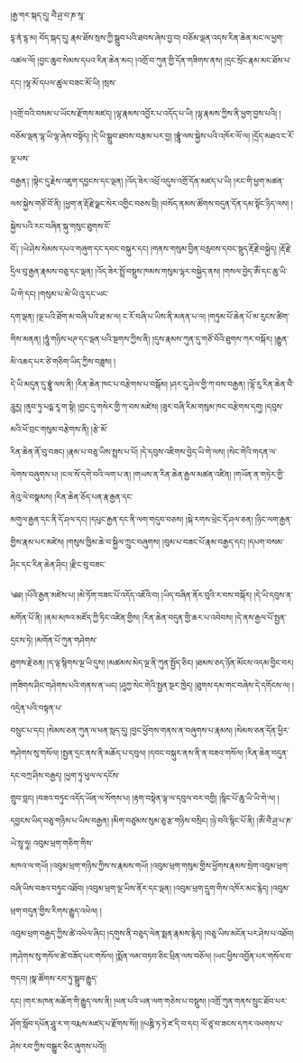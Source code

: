﻿  
།རྒྱ་གར་སྐད་དུ། བཻ་ཤྲ་བ་ཎ་སཱ་  
དྷ་ནཾ་དྷ་མ། བོད་སྐད་དུ། རྣམ་ཐོས་སྲས་ཀྱི་སྒྲུབ་པའི་ཐབས་ཞེས་བྱ་བ། བཅོམ་ལྡན་འདས་རིན་ཆེན་མང་ལ་ཕྱག་འཚལ་ལོ། །བྱང་ཆུབ་སེམས་དཔའ་རིན་ཆེན་མང། །འགྲོ་བ་ཀུན་གྱི་དོན་གཟིགས་ནས། །དྲང་སྲོང་རྣམ་མང་ཐོས་པ་དང། །ལྷ་མོ་དཔལ་ཚུལ་བཟང་མོ་ཡི། །སྲས་  
  
།འགྲོ་བའི་བསམ་པ་ཡོངས་རྫོགས་མཛད། །ལྷ་རྣམས་འབྱོར་པ་འདོད་པ་ཡི། །ལྷ་རྣམས་ཀྱིས་ནི་ཕྱག་བྱས་པའི། །བཅོམ་ལྡན་ལྷ་ཡི་ལྷ་ཞེས་བསྟོད། །དེ་ཡི་སྒྲུབ་ཐབས་བརྩམ་པར་བྱ། །བྷཱུཾ་ལས་སྐྱེས་པའི་འཁོར་ལོ་ལ། །དྲོད་མཐའ་ང་རོ་ལྔ་པས་  
བརྒྱན༑ །སྟེང་དུ་རྗེས་འཇུག་དབྱངས་དང་ལྡན། །འོད་ཟེར་འཕྲོ་འདུས་འགྲོ་དོན་མཛད་པ་ཡི། །རང་གི་ཕྱག་མཚན་ལས་སྐྱེས་གཙོ་བོ་ནི། །ཕྱག་ན་རྡོ་རྗེ་ལྗང་སེར་འགྱིང་བཅས་བྲི། །བསོད་ནམས་ཚོགས་བདུན་དོན་དམ་སྟོང་ཉིད་ལས། །སྐྱེས་པའི་རང་བཞིན་སྐུ་གསུང་ཐུགས་ངོ་  
བོ༑ །ཡེ་ཤེས་སེམས་དཔའ་གཞུག་དང་དབང་བསྐུར་དང། །གནས་གསུམ་བྱིན་བརླབས་དབང་སྡུད་རྡོ་རྗེ་བསྐྱེད། །རྡོ་རྗེ་དྲིལ་བུ་རྒྱན་རྣམས་བཅུ་དང་ལྡན། །འོད་ཟེར་སྤྲོ་བསྡུས་ཁམས་གསུམ་ལྷར་བསྐྱེད་ནས། །གསལ་བྱེད་ཨོཾ་དང་ཆུ་ཡི་ཡི་གེ་དང། །གསུམ་པ་མེ་ཡི་འུ་དང་ཡང་  
དག་ལྡན། །ལྔ་པའི་ཐོག་མ་བཞི་པའི་ཐ་མ་ལ། ང་རོ་བཞི་པ་ཡིས་ནི་མནན་པ་ལ། །གཏུམ་པོ་ཆེན་པོ་མ་རུངས་ཚིག་གིས་མནན། །ཧཱུཾ་གཉིས་ཕཊ་དང་ལྡན་པའི་སྔགས་ཀྱིས་ནི། །དུས་རྣམས་ཀུན་དུ་གཙོ་བོའི་ཐུགས་ཀར་བསྐོར། །རྒྱུན་མི་འཆད་པར་ཙེ་གཅིག་ཡིད་ཀྱིས་བཟླས། །  
དེ་ཡི་མདུན་དུ་བྷཱུཾ་ལས་ནི། །རིན་ཆེན་ཁང་པ་བརྩེགས་པ་བསྒོམ། །ཤར་དུ་ཤེལ་གྱི་ཀ་བས་བརྒྱན། །ལྷོ་རུ་རིན་ཆེན་བཻ་ཌཱུརྱ། །ནུབ་ཏུ་པདྨ་རཱ་ག་སྟེ། །བྱང་དུ་གསེར་གྱི་ཀ་བས་མཛེས། །ཟུར་བཞི་རིམ་གསུམ་ཁང་བརྩེགས་དགུ། །དབུས་མའི་ཕོ་བྲང་གསུམ་བརྩེགས་ནི། །རྩེ་མོ་  
རིན་ཆེན་ནོ་བུ་བཟང། །རྣམ་པ་བཅུ་ཡིས་སྤྲས་པ་པོ། །དེ་དབུས་འཇིགས་བྱེད་ཡི་གེ་ལས། །སེང་གེའི་གདན་ལ་ལེགས་བཞུགས་པ། །ངལ་སོ་དགེ་བའི་ལག་པ་ན། །གཡས་ན་རིན་ཆེན་རྒྱལ་མཚན་འཛིན། །གཡོན་ན་གཏེར་གྱི་ནེའུ་ལེ་བསྣམས། །རིན་ཆེན་ཅོད་པན་རྣ་རྒྱན་དང་  
མགུལ་རྒྱན་དང་ནི་དོ་ཤལ་དང། །དཔུང་རྒྱན་དང་ནི་ལག་གདུབ་བཅས། །སྐེ་རགས་ཕྲེང་དོ་ཤལ་ཅན། །ཉིང་ལག་རྒྱན་གྱིས་རྣམ་པར་མཛེས། །གསུས་ཁྱིམ་ཆེ་བ་སྐྱིལ་ཀྲུང་བཞུགས། །བུམ་པ་བཟང་པོ་རྣམ་བརྒྱད་དང། །དཔག་བསམ་ཤིང་དང་རིན་ཆེན་ཤིང། །རྫིང་བུ་བཟང་  
  
༄༅། །པོའི་རྒྱན་མཛེས་པ། །མེ་ཏོག་བཟང་པོ་འདོད་འཇོའི་བ། །ཡིད་བཞིན་ནོར་བུའི་ར་བས་བསྐོར། །དེ་ཡི་དབུས་ན་མགོན་པོ་ནི། །ནམ་མཁའ་མཛོད་ཀྱི་ཏིང་འཛིན་གྱིས། །རིན་ཆེན་བདུན་གྱི་ཆར་པ་འབེབས། །དེ་ནས་རྒྱལ་པོ་སྤྱན་དྲངས་ཏེ། །མགོན་པོ་ཀུན་གཤེགས་  
ཐུགས་རྗེ་ཅན། །ད་ལྟ་སྙིགས་ལྔ་ཡི་དུས། །མཚམས་མེད་ལྔ་ནི་ཀུན་སྤྱོད་ཅིང། །ཐམས་ཅད་ཉོན་མོངས་འདམ་བྱིང་བར། །གཟིགས་ཤིང་གཤེགས་པའི་གནས་ན་ཡང། །ཤཱཀྱ་སེང་གེའི་སྤྱན་སྔར་ཁྱེད། །ཐུགས་དམ་གང་བཞེས་དེ་དགོངས་ལ། །འདྲེན་པའི་བསྟན་པ་  
བསྲུང་པ་དང། །སེམས་ཅན་ཀུན་ལ་ཕན་སླད་དུ། །བྱང་ཕྱོགས་གནས་ན་བཞུགས་པ་རྣམས། །སེམས་ཅན་དོན་ཕྱིར་གཤེགས་སུ་གསོལ། །སྤྱན་དྲང་ནས་ནི་མཆོད་པ་དབུལ། །དབང་བསྐུར་ནས་ནི་ན་བཟའ་གསོལ། །རིན་ཆེན་བདུན་དང་བཀྲ་ཤིས་བརྒྱད། །ཕྱག་ཏུ་ཕུལ་ལ་དངོས་  
གྲུབ་བླང། །བཟའ་བཏུང་འདོད་ཡོན་ལ་སོགས་པ། །རྟག་བསྟེན་ལྟ་ལ་དབུལ་བར་བགྱི། །སྙིང་པོ་ཆུ་ཡི་ཡི་གེ་ལ། །དབྱངས་ཡིད་བཅུ་གཉིས་པ་ཡིས་བརྒྱན། །མིག་བཙུམས་སུམ་ཅུ་རྩ་གཉིས་བསྲིང། །ཉེ་བའི་སྙིང་པོ་ནི། །ཨོཾ་བཻ་ཤྲ་པ་ཎ་ཡེ་སྲཱ་ཧཱ། འབུམ་ཕྲག་གཅིག་གིས་  
མཁའ་ལ་གཡོ། །འབུམ་ཕྲག་གཉིས་ཀྱིས་ས་རྣམས་གཡོ། །འབུམ་ཕྲག་གསུམ་གྱིས་ཕྱོགས་རྣམས་སྲེག་འབུམ་ཕྲག་བཞི་ཡིས་བཟའ་བཏུང་འཐོབ། །འབུམ་ཕྲག་ལྔ་ཡིས་ནོར་དང་ལྡན། །འབུམ་ཕྲག་དྲུག་གིས་འཁོར་མང་རྙེད། །འབུམ་ཕྲག་བདུན་གྱིས་རིགས་རྒྱུད་འཕེལ། །  
འབུམ་ཕྲག་བརྒྱད་ཀྱིས་ཚེ་འཕེལ་ཞིང། །དགུས་ནི་བཅུད་ལེན་སྨན་རྣམས་རྙེད། །བཅུ་ཡིས་མངོན་པར་ཤེས་པ་འཐོབ། །གཤེགས་སུ་གསོལ་ཚེ་བཟོད་པར་གསོལ། །སྨོན་ལམ་བཏབ་ཅིང་ཕྲིན་ལས་བཅོལ། །ཡང་ཕྱིས་འབྱོན་པར་གསོལ་བ་གདབ། །སྣ་ཚོགས་རབ་ཏུ་སྒྲུབ་རྒྱུད་  
དང། །གར་མཁན་མཆོག་གི་རྒྱུད་ལས་ནི། །ཕན་པའི་ཡན་ལག་གཅེས་པ་བསྡུས། །འགྲོ་ཀུན་གནས་སྲུང་ཐོབ་པར་ཤོག་སློབ་དཔོན་ཤཱུ་ར་ག་བརྨས་མཛད་པ་རྫོགས་སོ།། །།པཎྜི་ཏ་ཏེ་ཛ་དི་བ་དང། ལོ་ཙཱ་བ་ཟངས་དཀར་འཕགས་པ་ཤེས་རབ་ཀྱིས་བསྒྱུར་ཅིང་ཞུགས་པའོ།།  
  
  
